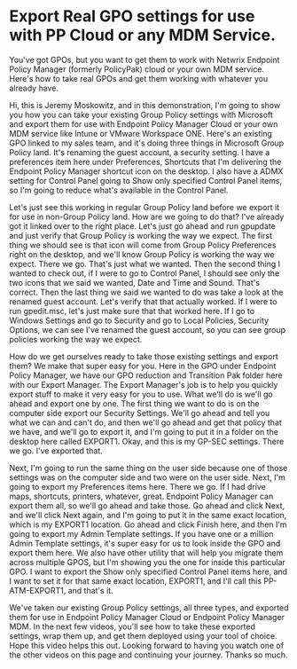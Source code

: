 # Export Real GPO settings for use with PP Cloud or any MDM Service.

You've got GPOs, but you want to get them to work with Netwrix Endpoint Policy Manager (formerly
PolicyPak) cloud or your own MDM service. Here's how to take real GPOs and get them working with
whatever you already have.

Hi, this is Jeremy Moskowitz, and in this demonstration, I'm going to show you how you can take your
existing Group Policy settings with Microsoft and export them for use with Endpoint Policy Manager
Cloud or your own MDM service like Intune or VMware Workspace ONE. Here's an existing GPO linked to
my sales team, and it's doing three things in Microsoft Group Policy land. It's renaming the guest
account, a security setting. I have a preferences item here under Preferences, Shortcuts that I'm
delivering the Endpoint Policy Manager shortcut icon on the desktop. I also have a ADMX setting for
Control Panel going to Show only specified Control Panel items, so I'm going to reduce what's
available in the Control Panel.

Let's just see this working in regular Group Policy land before we export it for use in non-Group
Policy land. How are we going to do that? I've already got it linked over to the right place. Let's
just go ahead and run gpupdate and just verify that Group Policy is working the way we expect. The
first thing we should see is that icon will come from Group Policy Preferences right on the desktop,
and we'll know Group Policy is working the way we expect. There we go. That's just what we wanted.
Then the second thing I wanted to check out, if I were to go to Control Panel, I should see only the
two icons that we said we wanted, Date and Time and Sound. That's correct. Then the last thing we
said we wanted to do was take a look at the renamed guest account. Let's verify that that actually
worked. If I were to run gpedit.msc, let's just make sure that that worked here. If I go to Windows
Settings and go to Security and go to Local Policies, Security Options, we can see I've renamed the
guest account, so you can see group policies working the way we expect.

How do we get ourselves ready to take those existing settings and export them? We make that super
easy for you. Here in the GPO under Endpoint Policy Manager, we have our GPO reduction and
Transition Pak folder here with our Export Manager. The Export Manager's job is to help you quickly
export stuff to make it very easy for you to use. What we'll do is we'll go ahead and export one by
one. The first thing we want to do is on the computer side export our Security Settings. We'll go
ahead and tell you what we can and can't do, and then we'll go ahead and get that policy that we
have, and we'll go to export it, and I'm going to put it in a folder on the desktop here called
EXPORT1. Okay, and this is my GP-SEC settings. There we go. I've exported that.

Next, I'm going to run the same thing on the user side because one of those settings was on the
computer side and two were on the user side. Next, I'm going to export my Preferences items here.
There we go. If I had drive maps, shortcuts, printers, whatever, great. Endpoint Policy Manager can
export them all, so we'll go ahead and take those. Go ahead and click Next, and we'll click Next
again, and I'm going to put it in the same exact location, which is my EXPORT1 location. Go ahead
and click Finish here, and then I'm going to export my Admin Template settings. If you have one or a
million Admin Template settings, it's super easy for us to look inside the GPO and export them here.
We also have other utility that will help you migrate them across multiple GPOS, but I'm showing you
the one for inside this particular GPO. I want to export the Show only specified Control Panel items
here, and I want to set it for that same exact location, EXPORT1, and I'll call this PP-ATM-EXPORT1,
and that's it.

We've taken our existing Group Policy settings, all three types, and exported them for use in
Endpoint Policy Manager Cloud or Endpoint Policy Manager MDM. In the next few videos, you'll see how
to take these exported settings, wrap them up, and get them deployed using your tool of choice. Hope
this video helps this out. Looking forward to having you watch one of the other videos on this page
and continuing your journey. Thanks so much.
